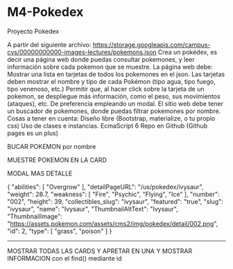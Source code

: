 # M4-Pokedex

Proyecto Pokedex

A partir del siguiente archivo: https://storage.googleapis.com/campus-cvs/00000000000-images-lectures/pokemons.json
Crea un pokédex, es decir una página web donde puedas consultar pokemones, y leer información sobre cada pokemon que se muestre.
La página web debe:
Mostrar una lista en tarjetas de todos los pokemones en el json. Las tarjetas deben mostrar el nombre y tipo de cada Pokémon (tipo agua, tipo fuego, tipo venenoso, etc.)
Permitir que, al hacer click sobre la tarjeta de un pokemon, se despliegue más información, como el peso, sus movimientos (ataques), etc. De preferencia empleando un modal.
El sitio web debe tener un buscador de pokemones, donde puedas filtrar pokemones por nombre.
Cosas a tener en cuenta:
Diseño libre (Bootstrap, materialize, o tu propio css)
Uso de clases e instancias.
EcmaScript 6
Repo en Github (Github pages es un plus)

BUCAR POKEMON por nombre

MUESTRE POKEMON EN LA CARD

MODAL MAS DETALLE

{
"abilities": [
"Overgrow"
],
"detailPageURL": "/us/pokedex/ivysaur",
"weight": 28.7,
"weakness": [
"Fire",
"Psychic",
"Flying",
"Ice"
],
"number": "002",
"height": 39,
"collectibles_slug": "ivysaur",
"featured": "true",
"slug": "ivysaur",
"name": "Ivysaur",
"ThumbnailAltText": "Ivysaur",
"ThumbnailImage": "https://assets.pokemon.com/assets/cms2/img/pokedex/detail/002.png",
"id": 2,
"type": [
"grass",
"poison"
]
}

---

MOSTRAR TODAS LAS CARDS Y APRETAR EN UNA Y MOSTRAR INFORMACION con el find() mediante id
